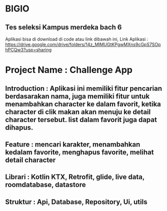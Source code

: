 # BIGIO
## Tes seleksi Kampus merdeka bach 6
Aplikasi bisa di download di code atau link dibawah ini,
Link Aplikasi : https://drive.google.com/drive/folders/14z_MlMUGtKPgwMXns9cGpS7SOphPCQw3?usp=sharing

# Project Name : Challenge App
## Introduction : Aplikasi ini memiliki fitur pencarian berdasarakan nama, juga memiliki fitur untuk menambahkan character ke dalam favorit, ketika character di clik makan akan menuju ke detail character tersebut. list dalam favorit juga dapat dihapus.
## Feature : mencari karakter, menambahkan kedalam favorite, menghapus favorite, melihat detail character
## Librari : Kotlin KTX, Retrofit, glide, live data, roomdatabase, datastore
## Struktur : Api, Database, Repository, Ui, utils


